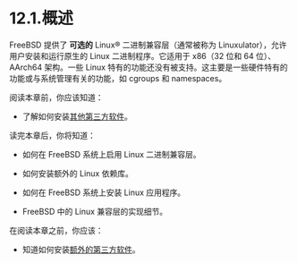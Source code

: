 # 12.1.概述

FreeBSD 提供了 **可选的** Linux® 二进制兼容层（通常被称为 Linuxulator），允许用户安装和运行原生的 Linux 二进制程序。它适用于 x86（32 位和 64 位）、AArch64 架构。一些 Linux 特有的功能还没有被支持。这主要是一些硬件特有的功能或与系统管理有关的功能，如 cgroups 和 namespaces。

阅读本章前，你应该知道：

- 了解如何安装[其他第三方软件](https://docs.freebsd.org/en/books/handbook/ports/#ports)。

读完本章后，你将知道：

- 如何在 FreeBSD 系统上启用 Linux 二进制兼容层。

- 如何安装额外的 Linux 依赖库。

- 如何在 FreeBSD 系统上安装 Linux 应用程序。

- FreeBSD 中的 Linux 兼容层的实现细节。

在阅读本章之前，你应该：

- 知道如何安装[额外的第三方软件](https://docs.freebsd.org/en/books/handbook/ports/index.html#ports)。